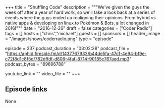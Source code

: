 +++
title = "Shuffling Code"
description = """We've given the guys the week off after a year of hard work, so we'll take a look back at a series of events where the guys ended up realigning their opinions. From hybrid vs native apps & developing on linux to Pokémon & Bots, a lot changed in 2016!"""
date = "2016-12-26"
draft = false
categories = ["Coder Radio"]
tags = []
hosts = ["chris","michael"]
guests = []
sponsors = []
header_image = "/images/shows/coderradio.png"
type = "episode"

episode = 237
podcast_duration = "03:02:28"
podcast_file = "https://aphid.fireside.fm/d/1437767933/b44de5fa-47c1-4e94-bf9e-c72f8d1c8f5d/782dffdf-d806-4faf-8714-90185c767aed.mp3"
podcast_bytes = "89696788"

youtube_link = ""
video_file = ""
+++

## Episode links

None

